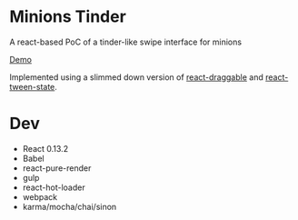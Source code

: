 # Minions Tinder

A react-based PoC of a tinder-like swipe interface for minions

[Demo](zupzup.github.io/minions-tinder)

Implemented using a slimmed down version of [react-draggable](https://github.com/mzabriskie/react-draggable)
and [react-tween-state](https://github.com/chenglou/react-tween-state).

# Dev

* React 0.13.2
* Babel
* react-pure-render
* gulp
* react-hot-loader
* webpack
* karma/mocha/chai/sinon
